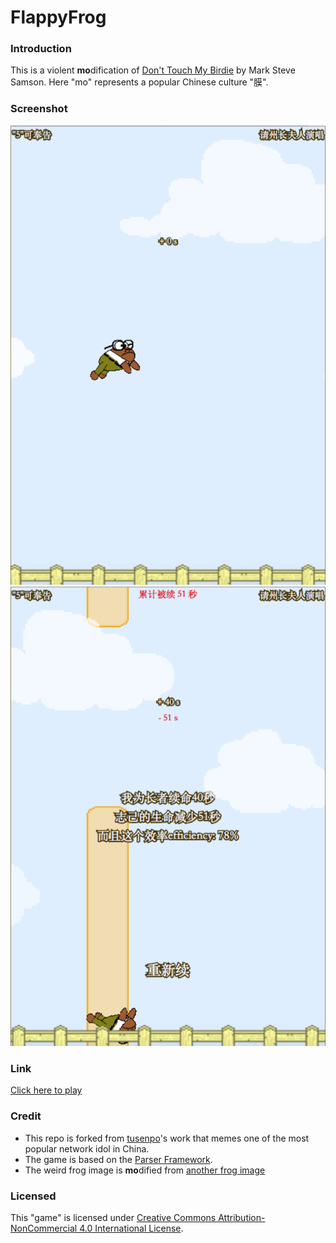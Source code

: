 # FlappyFrog
### Introduction
This is a violent **mo**dification of [Don't Touch My Birdie](https://github.com/marksteve/dtmb) by Mark Steve Samson. Here "mo" represents a popular Chinese culture "膜".

### Screenshot
![screenshot1](screenshot1.png)
![screenshot2](screenshot2.png)

### Link
[Click here to play](https://jerrylzy.github.io/FlappyFrog/)

### Credit
* This repo is forked from [tusenpo](https://github.com/tusenpo/FlappyFrog)'s work that memes one of the most popular network idol in China.
* The game is based on the [Parser Framework](http://phaser.io).
* The weird frog image is **mo**dified from [another frog image](https://amphibian.com/)

### Licensed
This "game" is licensed under [Creative Commons Attribution-NonCommercial 4.0 International License](https://creativecommons.org/licenses/by-nc/4.0/).
